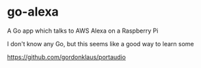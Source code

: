# go-alexa
A Go app which talks to AWS Alexa on a Raspberry Pi

I don't know any Go, but this seems like a good way to learn some

https://github.com/gordonklaus/portaudio

